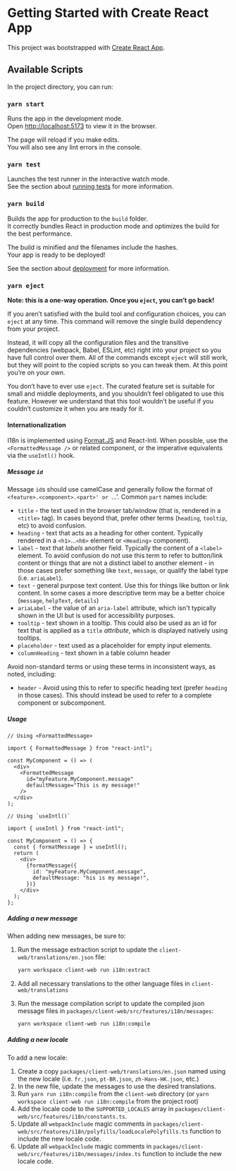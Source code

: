# Getting Started with Create React App

This project was bootstrapped with [Create React App](https://github.com/facebook/create-react-app).

## Available Scripts

In the project directory, you can run:

### `yarn start`

Runs the app in the development mode.\
Open [http://localhost:5173](http://localhost:5173) to view it in the browser.

The page will reload if you make edits.\
You will also see any lint errors in the console.

### `yarn test`

Launches the test runner in the interactive watch mode.\
See the section about [running tests](https://facebook.github.io/create-react-app/docs/running-tests) for more information.

### `yarn build`

Builds the app for production to the `build` folder.\
It correctly bundles React in production mode and optimizes the build for the best performance.

The build is minified and the filenames include the hashes.\
Your app is ready to be deployed!

See the section about [deployment](https://facebook.github.io/create-react-app/docs/deployment) for more information.

### `yarn eject`

**Note: this is a one-way operation. Once you `eject`, you can’t go back!**

If you aren’t satisfied with the build tool and configuration choices, you can `eject` at any time. This command will remove the single build dependency from your project.

Instead, it will copy all the configuration files and the transitive dependencies (webpack, Babel, ESLint, etc) right into your project so you have full control over them. All of the commands except `eject` will still work, but they will point to the copied scripts so you can tweak them. At this point you’re on your own.

You don’t have to ever use `eject`. The curated feature set is suitable for small and middle deployments, and you shouldn’t feel obligated to use this feature. However we understand that this tool wouldn’t be useful if you couldn’t customize it when you are ready for it.

#### Internationalization

I18n is implemented using [Format.JS](https://formatjs.io/) and React-Intl. When possible, use the `<FormattedMessage />` or related component, or the imperative equivalents via the `useIntl()` hook.

##### Message `id`

Message `id`s should use camelCase and generally follow the format of `<feature>.<component>.<part>' or `<feature>.<component>.<subcomponent>.<part>'. Common `part` names include:

- `title` - the text used in the browser tab/window (that is, rendered in a `<title>` tag). In cases beyond that, prefer other terms (`heading`, `tooltip`, etc) to avoid confusion.
- `heading` - text that acts as a heading for other content. Typically rendered in a `<h1>`...`<h6>` element or `<Heading>` component).
- `label` - text that _labels_ another field. Typically the content of a `<label>` element. To avoid confusion do not use this term to refer to button/link content or things that are not a distinct label to another element - in those cases prefer something like `text`, `message`, or qualify the label type (i.e. `ariaLabel`).
- `text` - general purpose text content. Use this for things like button or link content. In some cases a more descriptive term may be a better choice (`message`, `helpText`, `details`)
- `ariaLabel` - the value of an `aria-label` attribute, which isn't typically shown in the UI but is used for accessibility purposes.
- `tooltip` - text shown in a tooltip. This could also be used as an id for text that is applied as a `title` _attribute_, which is displayed natively using tooltips.
- `placeholder` - text used as a placeholder for empty input elements.
- `columnHeading` - text shown in a table column header

Avoid non-standard terms or using these terms in inconsistent ways, as noted, including:

- `header` - Avoid using this to refer to specific heading text (prefer `heading` in those cases). This should instead be used to refer to a complete component or subcomponent.

##### Usage

```tsx
// Using <FormattedMessage>

import { FormattedMessage } from "react-intl";

const MyComponent = () => (
  <div>
    <FormattedMessage
      id="myFeature.MyComponent.message"
      defaultMessage="This is my message!"
    />
  </div>
);
```

```tsx
// Using `useIntl()`

import { useIntl } from "react-intl";

const MyComponent = () => {
  const { formatMessage } = useIntl();
  return (
    <div>
      {formatMessage({
        id: "myFeature.MyComponent.message",
        defaultMessage: "his is my message!",
      })}
    </div>
  );
};
```

##### Adding a new message

When adding new messages, be sure to:

1. Run the message extraction script to update the `client-web/translations/en.json` file:

   ```sh
   yarn workspace client-web run i18n:extract
   ```

2. Add all necessary translations to the other language files in `client-web/translations`
3. Run the message compilation script to update the compiled json message files in `packages/client-web/src/features/i18n/messages`:

   ```sh
   yarn workspace client-web run i18n:compile
   ```

##### Adding a new locale

To add a new locale:

1. Create a copy `packages/client-web/translations/en.json` named using the new locale (i.e. `fr.json`, `pt-BR.json`, `zh-Hans-HK.json`, etc.)
2. In the new file, update the messages to use the desired translations.
3. Run `yarn run i18n:compile` from the `client-web` directory (or `yarn workspace client-web run i18n:compile` from the project root)
4. Add the locale code to the `SUPPORTED_LOCALES` array in `packages/client-web/src/features/i18n/constants.ts`.
5. Update all `webpackInclude` magic comments in `packages/client-web/src/features/i18n/polyfills/loadLocalePolyfills.ts` function to include the new locale code.
6. Update all `webpackInclude` magic comments in `packages/client-web/src/features/i18n/messages/index.ts` function to include the new locale code.

